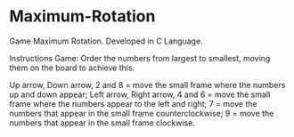 # Maximum-Rotation

Game Maximum Rotation.
Developed in C Language.

Instructions Game:
Order the numbers from largest to smallest, moving them on the board to achieve this.

Up arrow, Down arrow, 2 and 8 = move the small frame where the numbers up and down appear;
Left arrow, Right arrow, 4 and 6 = move the small frame where the numbers appear to the left and right;
7 = move the numbers that appear in the small frame counterclockwise;
9 = move the numbers that appear in the small frame clockwise.

